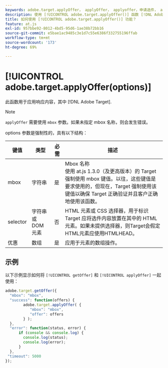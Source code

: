 ```yaml
---
keywords: adobe.target.applyOffer， applyOffer， applyoffer，申请选件， at.js，函数，函数， $8
description: 使用 [!UICONTROL adobe.target.applyOffer()] 函数 [!DNL Adobe Target] at.js JavaScript库来应用响应内容。
title: 如何使用 [!UICONTROL adobe.target.applyOffer()] 功能？
feature: at.js
exl-id: 957bbe92-8012-4bd5-95d6-1ae38b72bb16
source-git-commit: e5bae1ac9485c3e1d7c55e6386f332755196ffab
workflow-type: tm+mt
source-wordcount: '173'
ht-degree: 69%

---
```


# [!UICONTROL adobe.target.applyOffer(options)]

此函数用于应用响应内容，其中 [!DNL Adobe Target].

>[!NOTE]
>
>`applyOffer` 需要使用 `mbox` 参数。如果未指定 mbox 名称，则会发生错误。

options 参数是强制性的，具有以下结构：

| 键值 | 类型 | 必需 | 描述 |
|--- |--- |--- |--- |
| mbox | 字符串 | 是 | Mbox 名称<br />使用 at.js 1.3.0（及更高版本）的 Target 强制使用 mbox 键值。以往，这些键值是要求使用的，但现在，Target 强制使用该键值以确保 Target 正确验证并且客户正确地使用该函数。 |
| selector | 字符串或 DOM 元素 | 否 | HTML 元素或 CSS 选择器，用于标识 Target 应将选件内容放置在其中的 HTML 元素。如果未提供选择器，则Target会假定HTML元素应使用HTMLHEAD。 |
| 优惠 | 数组 | 是 | 应用于元素的数组操作。 |

## 示例

以下示例显示如何将 `[!UICONTROL getOffer]` 和 `[!UICONTROL applyOffer]` 一起使用：

```javascript {line-numbers="true"}
adobe.target.getOffer({   
  "mbox": "mbox",   
  "success": function(offers) {           
        adobe.target.applyOffer( {  
           "mbox": "mbox", 
           "offer": offers  
        } ); 
  },   
  "error": function(status, error) {           
      if (console && console.log) { 
        console.log(status); 
        console.log(error); 
      } 
  }, 
 "timeout": 5000 
}); 
```
